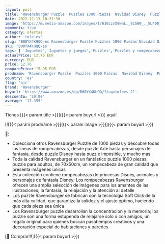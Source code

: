 ```yaml
---
layout: post
title: 'Ravensburger Puzzle  Puzzles 1000 Piezas  Navidad Disney  Puzzle Disney  Puzzles para Adultos  Puzzle Ravensburger'
date: 2022-12-13 18:31:30
image: 'https://m.media-amazon.com/images/I/610zzvX8waL._SL500_._SL400_.jpg'
comments: true
category: ofertas
author: 'tole.es'
slug: 'B00YX4KHQQ-es Ravensburger Puzzle Puzzles 1000 Piezas Navidad Disney...'
sku: 'B00YX4KHQQ-es'
tags: [ 'Juguetes','Juguetes y juegos','Puzzles','Puzzles y rompecabezas','navidad','ravensburger','🇪🇸', ]
actualPrice: 12.76 EUR
currency: EUR
price: 12.76
comparePrice: 15.95 EUR
prodname: 'Ravensburger Puzzle  Puzzles 1000 Piezas  Navidad Disney  Puzzle Disney  Puzzles para Adultos  Puzzle Ravensburger'
country: 'es'
flag: '🇪🇸'
brand: 'Ravensburger'
buyurl: 'https://www.amazon.es/dp/B00YX4KHQQ/?tag=tolees-21'
descuento: '20.00'
average: '12.355'
---
```


Tienes [{{< param title >}}]({{< param buyurl >}}) aqui!

[![{{< param prodname >}}]({{< param image >}})]({{< param buyurl >}})

🔎:

- Colecciona otros Ravensburger Puzzle de 1000 piezas y descubre todas las líneas de rompecabezas, desde puzzle Arte hasta personajes de fantasía, desde puzzle Disney hasta puzzle imposible, y mucho más
- Toda la calidad Ravensburger en un fantástico puzzle 1000 piezas, puzzle para adultos, de 70x50cm, un rompecabeza de gran calidad que presenta imágenes únicas
- Esta colección contiene rompecabezas de princesas Disney, animales y personajes de fantasía Disney; Los rompecabezas Ravensburger ofrecen una amplia selección de imágenes para los amantes de las ilustraciones, la fantasía, la relajación y la atención al detalle
- Los puzzle Ravensburger se fabrican con la tecnología Soft Click de la más alta calidad, que garantiza la solidez y el ajuste óptimo, haciendo que cada pieza sea única
- Los Ravensburger puzzle desarrollan la concentración y la memoria; los puzzle son una forma estupenda de relajarse solo o con amigos, un regalo original para quienes buscan pasatiempos creativos y una decoración especial de habitaciones y paredes

[🛒 Comprar!!!]({{< param buyurl >}})

